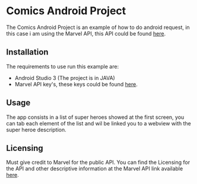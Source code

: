 # Comics Android Project
The Comics Android Project is an example of how to do android request, in this case i am using the Marvel API, this API could be found [here](https://developer.marvel.com/).

## Installation
The requirements to use run this example are:
* Android Studio 3 (The project is in JAVA)
* Marvel API key's, these keys could be found [here](https://developer.marvel.com/).

## Usage
The app consists in a list of super heroes showed at the first screen, you can tab each element of the list and wil be linked you to a webview with the super heroe description. 

## Licensing
Must give credit to Marvel for the public API. You can find the Licensing for the API and other descriptive information at the Marvel API link available [here](https://developer.marvel.com/).

